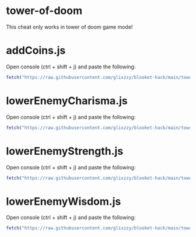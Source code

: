 # tower-of-doom

This cheat only works in tower of doom game mode!

# addCoins.js

Open console (ctrl + shift + j) and paste the following:
```js
fetch("https://raw.githubusercontent.com/glixzzy/blooket-hack/main/tower-of-doom/addCoins.js").then((res) => res.text().then((t) => eval(t)))
```

# lowerEnemyCharisma.js

Open console (ctrl + shift + j) and paste the following:
```js
fetch("https://raw.githubusercontent.com/glixzzy/blooket-hack/main/tower-of-doom/lowerEnemyCharisma.js").then((res) => res.text().then((t) => eval(t)))
```

# lowerEnemyStrength.js

Open console (ctrl + shift + j) and paste the following:
```js
fetch("https://raw.githubusercontent.com/glixzzy/blooket-hack/main/tower-of-doom/lowerEnemyStrength.js").then((res) => res.text().then((t) => eval(t)))
```

# lowerEnemyWisdom.js

Open console (ctrl + shift + j) and paste the following:
```js
fetch("https://raw.githubusercontent.com/glixzzy/blooket-hack/main/tower-of-doom/lowerEnemyWisdom.js").then((res) => res.text().then((t) => eval(t)))
```
